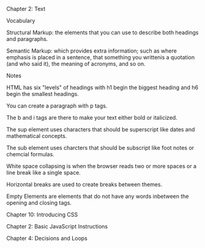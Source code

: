 Chapter 2: Text

Vocabulary

Structural Markup: the elements that you can use to describe both headings and paragraphs.

Semantic Markup: which provides extra information; such as where emphasis is placed in a sentence, that something you writtenis a quotation (and who said it), the meaning of acronyms, and so on.

Notes

HTML has six "levels" of headings with h1 begin the biggest heading and h6 begin the smallest headings. 

You can create a paragraph with p tags.

The b and i tags are there to make your text either bold or italicized.

The sup element uses characters that should be superscript like dates and mathematical concepts.

The sub element uses charcters that should be subscript like foot notes or chemcial formulas.

White space collapsing is when the browser reads two or more spaces or a line break like a single space.

Horizontal breaks are used to create breaks between themes.

Empty Elements are elements that do not have any words inbetween the opening and closing tags.




Chapter 10: Introducing CSS



















Chapter 2: Basic JavaScript Instructions



















Chapter 4: Decisions and Loops